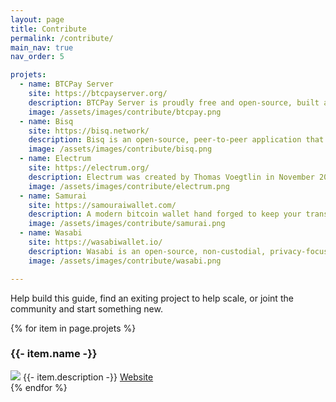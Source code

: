 ```yaml
---
layout: page
title: Contribute
permalink: /contribute/
main_nav: true
nav_order: 5

projets:
  - name: BTCPay Server
    site: https://btcpayserver.org/
    description: BTCPay Server is proudly free and open-source, built and maintained by a world-wide community of passionate contributors.
    image: /assets/images/contribute/btcpay.png
  - name: Bisq
    site: https://bisq.network/
    description: Bisq is an open-source, peer-to-peer application that allows you to buy and sell cryptocurrencies in exchange for national currencies. No registration required.
    image: /assets/images/contribute/bisq.png
  - name: Electrum
    site: https://electrum.org/
    description: Electrum was created by Thomas Voegtlin in November 2011. Since then, various developers have contributed to its source code.
    image: /assets/images/contribute/electrum.png
  - name: Samurai
    site: https://samouraiwallet.com/
    description: A modern bitcoin wallet hand forged to keep your transactions private your identity masked and your funds secured.
    image: /assets/images/contribute/samurai.png
  - name: Wasabi
    site: https://wasabiwallet.io/
    description: Wasabi is an open-source, non-custodial, privacy-focused Bitcoin wallet for Desktop, that implements trustless CoinJoin.
    image: /assets/images/contribute/wasabi.png

---
```


Help build this guide, find an exiting project to help scale, or joint the community and start something new.


<div class="grid entry-points">
{% for item in page.projets %}
      <div class="grid">
        <h3>{{- item.name -}}</h3>
        <img src="{{ item.image | relative_url }}" />
        {{- item.description -}}
        <a href="{{- item.site -}}" target="_blank">Website</a>
      </div>
{% endfor %}
</div>
